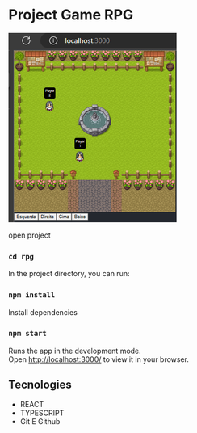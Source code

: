 # Project Game RPG

![Preview](./readme.png)

open project

###  `cd rpg`

In the project directory, you can run:

###  `npm install` 

Install dependencies

### `npm start`

Runs the app in the development mode.\
Open [http://localhost:3000/](http://localhost:3000/) to view it in your browser.





## Tecnologies

- REACT
- TYPESCRIPT
- Git E Github




